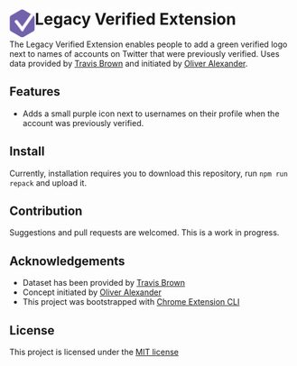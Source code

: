 # <img src="public/icons/icon_48.png" width="45" align="left"> Legacy Verified Extension

The Legacy Verified Extension enables people to add a green verified logo next to names of accounts on Twitter that were previously verified. Uses data provided by [Travis Brown](https://github.com/travisbrown) and initiated by [Oliver Alexander](https://twitter.com/OAlexanderDK).

## Features

 - Adds a small purple icon next to usernames on their profile when the account was previously verified.

## Install

Currently, installation requires you to download this repository, run `npm run repack` and upload it.

## Contribution

Suggestions and pull requests are welcomed. This is a work in progress.



## Acknowledgements

- Dataset has been provided by [Travis Brown](https://github.com/travisbrown)
- Concept initiated by [Oliver Alexander](https://twitter.com/OAlexanderDK)
- This project was bootstrapped with [Chrome Extension CLI](https://github.com/dutiyesh/chrome-extension-cli)

## License

This project is licensed under the [MIT license](./LICENSE)